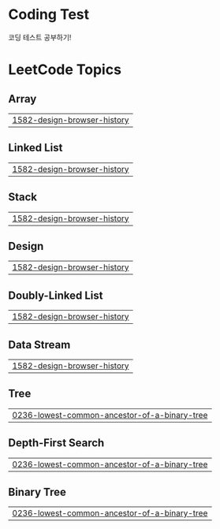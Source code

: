 # Coding Test
코딩 테스트 공부하기!

<!---LeetCode Topics Start-->
# LeetCode Topics
## Array
|  |
| ------- |
| [1582-design-browser-history](https://github.com/jd99iam/coding-test/tree/master/1582-design-browser-history) |
## Linked List
|  |
| ------- |
| [1582-design-browser-history](https://github.com/jd99iam/coding-test/tree/master/1582-design-browser-history) |
## Stack
|  |
| ------- |
| [1582-design-browser-history](https://github.com/jd99iam/coding-test/tree/master/1582-design-browser-history) |
## Design
|  |
| ------- |
| [1582-design-browser-history](https://github.com/jd99iam/coding-test/tree/master/1582-design-browser-history) |
## Doubly-Linked List
|  |
| ------- |
| [1582-design-browser-history](https://github.com/jd99iam/coding-test/tree/master/1582-design-browser-history) |
## Data Stream
|  |
| ------- |
| [1582-design-browser-history](https://github.com/jd99iam/coding-test/tree/master/1582-design-browser-history) |
## Tree
|  |
| ------- |
| [0236-lowest-common-ancestor-of-a-binary-tree](https://github.com/jd99iam/coding-test/tree/master/0236-lowest-common-ancestor-of-a-binary-tree) |
## Depth-First Search
|  |
| ------- |
| [0236-lowest-common-ancestor-of-a-binary-tree](https://github.com/jd99iam/coding-test/tree/master/0236-lowest-common-ancestor-of-a-binary-tree) |
## Binary Tree
|  |
| ------- |
| [0236-lowest-common-ancestor-of-a-binary-tree](https://github.com/jd99iam/coding-test/tree/master/0236-lowest-common-ancestor-of-a-binary-tree) |
<!---LeetCode Topics End-->